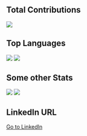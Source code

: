 ## Total Contributions

[![](https://raw.githubusercontent.com/code735/code735/master/profile-summary-card-output/aura/0-profile-details.svg)](https://github.com/vn7n24fzkq/github-profile-summary-cards)

## Top Languages

[![](https://raw.githubusercontent.com/code735/code735/master/profile-summary-card-output/aura/1-repos-per-language.svg)](https://github.com/vn7n24fzkq/github-profile-summary-cards) [![](https://raw.githubusercontent.com/code735/code735/master/profile-summary-card-output/aura/2-most-commit-language.svg)](https://github.com/vn7n24fzkq/github-profile-summary-cards)

## Some other Stats

[![](https://raw.githubusercontent.com/code735/code735/master/profile-summary-card-output/aura/3-stats.svg)](https://github.com/vn7n24fzkq/github-profile-summary-cards) [![](https://raw.githubusercontent.com/code735/code735/master/profile-summary-card-output/aura/4-productive-time.svg)](https://github.com/vn7n24fzkq/github-profile-summary-cards)


## LinkedIn URL
<a href="https://www.linkedin.com/in/prathmesh-kumbhar-54287b1a3/">Go to LinkedIn</a>
